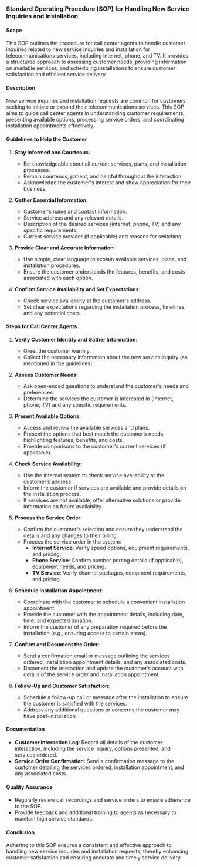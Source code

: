### Standard Operating Procedure (SOP) for Handling New Service Inquiries and Installation

#### Scope
This SOP outlines the procedure for call center agents to handle customer inquiries related to new service inquiries and installation for telecommunications services, including internet, phone, and TV. It provides a structured approach to assessing customer needs, providing information on available services, and scheduling installations to ensure customer satisfaction and efficient service delivery.

#### Description
New service inquiries and installation requests are common for customers seeking to initiate or expand their telecommunications services. This SOP aims to guide call center agents in understanding customer requirements, presenting available options, processing service orders, and coordinating installation appointments effectively.

#### Guidelines to Help the Customer
1. **Stay Informed and Courteous**:
   - Be knowledgeable about all current services, plans, and installation processes.
   - Remain courteous, patient, and helpful throughout the interaction.
   - Acknowledge the customer's interest and show appreciation for their business.

2. **Gather Essential Information**:
   - Customer's name and contact information.
   - Service address and any relevant details.
   - Description of the desired services (internet, phone, TV) and any specific requirements.
   - Current service provider (if applicable) and reasons for switching.

3. **Provide Clear and Accurate Information**:
   - Use simple, clear language to explain available services, plans, and installation procedures.
   - Ensure the customer understands the features, benefits, and costs associated with each option.

4. **Confirm Service Availability and Set Expectations**:
   - Check service availability at the customer's address.
   - Set clear expectations regarding the installation process, timelines, and any potential costs.

#### Steps for Call Center Agents

1. **Verify Customer Identity and Gather Information**:
   - Greet the customer warmly.
   - Collect the necessary information about the new service inquiry (as mentioned in the guidelines).

2. **Assess Customer Needs**:
   - Ask open-ended questions to understand the customer's needs and preferences.
   - Determine the services the customer is interested in (internet, phone, TV) and any specific requirements.

3. **Present Available Options**:
   - Access and review the available services and plans.
   - Present the options that best match the customer’s needs, highlighting features, benefits, and costs.
   - Provide comparisons to the customer's current services (if applicable).

4. **Check Service Availability**:
   - Use the internal system to check service availability at the customer’s address.
   - Inform the customer if services are available and provide details on the installation process.
   - If services are not available, offer alternative solutions or provide information on future availability.

5. **Process the Service Order**:
   - Confirm the customer's selection and ensure they understand the details and any changes to their billing.
   - Process the service order in the system:
     - **Internet Service**: Verify speed options, equipment requirements, and pricing.
     - **Phone Service**: Confirm number porting details (if applicable), equipment needs, and pricing.
     - **TV Service**: Verify channel packages, equipment requirements, and pricing.

6. **Schedule Installation Appointment**:
   - Coordinate with the customer to schedule a convenient installation appointment.
   - Provide the customer with the appointment details, including date, time, and expected duration.
   - Inform the customer of any preparation required before the installation (e.g., ensuring access to certain areas).

7. **Confirm and Document the Order**:
   - Send a confirmation email or message outlining the services ordered, installation appointment details, and any associated costs.
   - Document the interaction and update the customer’s account with details of the service order and installation appointment.

8. **Follow-Up and Customer Satisfaction**:
   - Schedule a follow-up call or message after the installation to ensure the customer is satisfied with the services.
   - Address any additional questions or concerns the customer may have post-installation.

#### Documentation
- **Customer Interaction Log**: Record all details of the customer interaction, including the service inquiry, options presented, and services ordered.
- **Service Order Confirmation**: Send a confirmation message to the customer detailing the services ordered, installation appointment, and any associated costs.

#### Quality Assurance
- Regularly review call recordings and service orders to ensure adherence to the SOP.
- Provide feedback and additional training to agents as necessary to maintain high service standards.

#### Conclusion
Adhering to this SOP ensures a consistent and effective approach to handling new service inquiries and installation requests, thereby enhancing customer satisfaction and ensuring accurate and timely service delivery.
